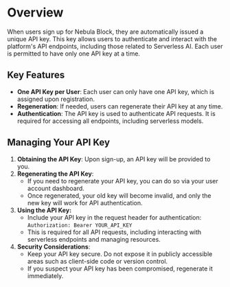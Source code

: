 # Overview

When users sign up for Nebula Block, they are automatically issued a unique API key. This key allows users to 
authenticate and interact with the platform's API endpoints, including those related to Serverless AI. 
Each user is permitted to have only one API key at a time.

## Key Features

- **One API Key per User**: Each user can only have one API key, which is assigned upon registration.
- **Regeneration**: If needed, users can regenerate their API key at any time.
- **Authentication**: The API key is used to authenticate API requests. It is required for accessing all endpoints, including serverless models.

## Managing Your API Key
1. **Obtaining the API Key**: Upon sign-up, an API key will be provided to you.
2. **Regenerating the API Key**:
   - If you need to regenerate your API key, you can do so via your user account dashboard.
   - Once regenerated, your old key will become invalid, and only the new key will work for API authentication.
3. **Using the API Key:**
   - Include your API key in the request header for authentication:
   ```Authorization: Bearer YOUR_API_KEY```
   - This is required for all API requests, including interacting with serverless endpoints and managing resources.
4. **Security Considerations**:
   - Keep your API key secure. Do not expose it in publicly accessible areas such as client-side code or version control.
   - If you suspect your API key has been compromised, regenerate it immediately.
